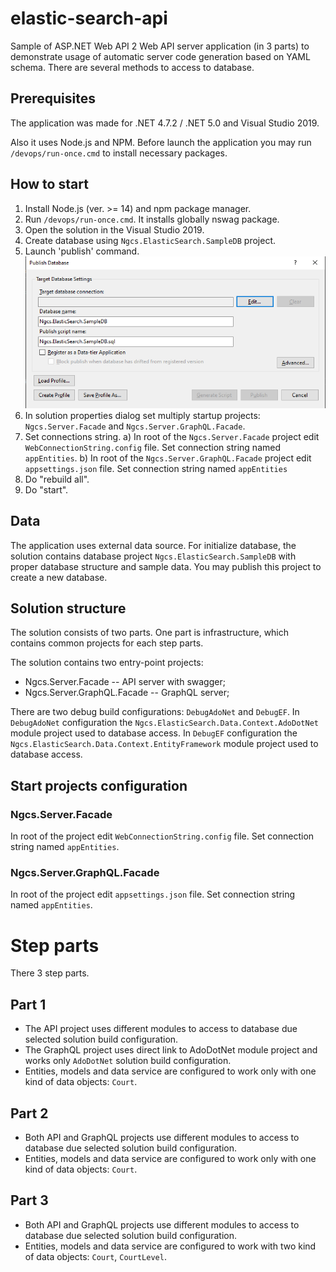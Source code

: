 # elastic-search-api
Sample of ASP.NET Web API 2 Web API server application (in 3 parts) to demonstrate usage of automatic server code generation based on YAML schema. There are several methods to access to database.

## Prerequisites

The application was made for .NET 4.7.2 / .NET 5.0 and Visual Studio 2019.

Also it uses Node.js and NPM. Before launch the application you may run ```/devops/run-once.cmd``` to install necessary packages.

## How to start

1. Install Node.js (ver. >= 14) and npm package manager.
2. Run ```/devops/run-once.cmd```. It installs globally nswag package.
3. Open the solution in the Visual Studio 2019.
4. Create database using ```Ngcs.ElasticSearch.SampleDB``` project.
  1. Launch 'publish' command.
  ![alt text](/public/img/image01.png)
5. In solution properties dialog set multiply startup projects: ```Ngcs.Server.Facade``` and ```Ngcs.Server.GraphQL.Facade```.
6. Set connections string.
    a) In root of the ```Ngcs.Server.Facade``` project edit ```WebConnectionString.config``` file. Set connection string named ```appEntities```.
    b) In root of the ```Ngcs.Server.GraphQL.Facade``` project edit ```appsettings.json``` file. Set connection string named ```appEntities```
6. Do "rebuild all".
7. Do "start".

## Data

The application uses external data source. For initialize database, the solution contains database project ```Ngcs.ElasticSearch.SampleDB``` with proper database structure and sample data. You may publish this project to create a new database.

## Solution structure

The solution consists of two parts. One part is infrastructure, which contains common projects for each step parts.

The solution contains two entry-point projects:
* Ngcs.Server.Facade -- API server with swagger;
* Ngcs.Server.GraphQL.Facade -- GraphQL server;

There are two debug build configurations: ```DebugAdoNet``` and ```DebugEF```. In ```DebugAdoNet``` configuration the ```Ngcs.ElasticSearch.Data.Context.AdoDotNet``` module project used to database access. In ```DebugEF``` configuration the ```Ngcs.ElasticSearch.Data.Context.EntityFramework``` module project used to database access. 

## Start projects configuration

### Ngcs.Server.Facade

In root of the project edit ```WebConnectionString.config``` file. Set connection string named ```appEntities```.

### Ngcs.Server.GraphQL.Facade

In root of the project edit ```appsettings.json``` file. Set connection string named ```appEntities```.

# Step parts

There 3 step parts.

## Part 1

* The API project uses different modules to access to database due selected solution build configuration.
* The GraphQL project uses direct link to AdoDotNet module project and works only ```AdoDotNet``` solution build configuration.
* Entities, models and data service are configured to work only with one kind of data objects: ```Court```.

## Part 2

* Both API and GraphQL projects use different modules to access to database due selected solution build configuration.
* Entities, models and data service are configured to work only with one kind of data objects: ```Court```.

## Part 3

* Both API and GraphQL projects use different modules to access to database due selected solution build configuration.
* Entities, models and data service are configured to work with two kind of data objects: ```Court```, ```CourtLevel```.
